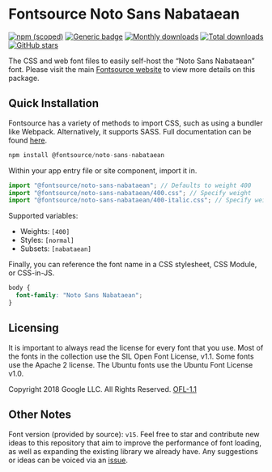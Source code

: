 # Fontsource Noto Sans Nabataean

[![npm (scoped)](https://img.shields.io/npm/v/@fontsource/noto-sans-nabataean?color=brightgreen)](https://www.npmjs.com/package/@fontsource/noto-sans-nabataean) [![Generic badge](https://img.shields.io/badge/fontsource-passing-brightgreen)](https://github.com/fontsource/fontsource) [![Monthly downloads](https://badgen.net/npm/dm/@fontsource/noto-sans-nabataean)](https://github.com/fontsource/fontsource) [![Total downloads](https://badgen.net/npm/dt/@fontsource/noto-sans-nabataean)](https://github.com/fontsource/fontsource) [![GitHub stars](https://img.shields.io/github/stars/fontsource/fontsource.svg?style=social&label=Star)](https://github.com/fontsource/fontsource/stargazers)

The CSS and web font files to easily self-host the “Noto Sans Nabataean” font. Please visit the main [Fontsource website](https://fontsource.org/fonts/noto-sans-nabataean) to view more details on this package.

## Quick Installation

Fontsource has a variety of methods to import CSS, such as using a bundler like Webpack. Alternatively, it supports SASS. Full documentation can be found [here](https://fontsource.org/docs/getting-started/introduction).

```javascript
npm install @fontsource/noto-sans-nabataean
```

Within your app entry file or site component, import it in.

```javascript
import "@fontsource/noto-sans-nabataean"; // Defaults to weight 400
import "@fontsource/noto-sans-nabataean/400.css"; // Specify weight
import "@fontsource/noto-sans-nabataean/400-italic.css"; // Specify weight and style

```

Supported variables:
- Weights: `[400]`
- Styles: `[normal]`
- Subsets: `[nabataean]`

Finally, you can reference the font name in a CSS stylesheet, CSS Module, or CSS-in-JS.

```css
body {
  font-family: "Noto Sans Nabataean";
}
```

## Licensing
It is important to always read the license for every font that you use.
Most of the fonts in the collection use the SIL Open Font License, v1.1. Some fonts use the Apache 2 license. The Ubuntu fonts use the Ubuntu Font License v1.0.

Copyright 2018 Google LLC. All Rights Reserved.
[OFL-1.1](http://scripts.sil.org/OFL)

## Other Notes
Font version (provided by source): `v15`.
Feel free to star and contribute new ideas to this repository that aim to improve the performance of font loading, as well as expanding the existing library we already have. Any suggestions or ideas can be voiced via an [issue](https://github.com/fontsource/fontsource/issues).
